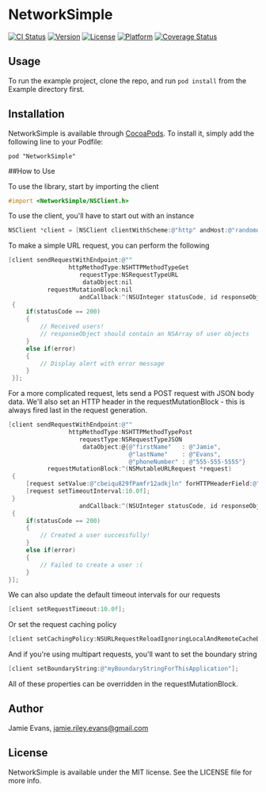 # NetworkSimple

[![CI Status](https://travis-ci.org/JamieREvans/NetworkSimple.svg?style=flat)](https://travis-ci.org/JamieREvans/NetworkSimple)
[![Version](https://img.shields.io/cocoapods/v/NetworkSimple.svg?style=flat)](http://cocoadocs.org/docsets/NetworkSimple)
[![License](https://img.shields.io/cocoapods/l/NetworkSimple.svg?style=flat)](http://cocoadocs.org/docsets/NetworkSimple)
[![Platform](https://img.shields.io/cocoapods/p/NetworkSimple.svg?style=flat)](http://cocoadocs.org/docsets/NetworkSimple)
[![Coverage Status](https://coveralls.io/repos/JamieREvans/NetworkSimple/badge.svg)](https://coveralls.io/r/JamieREvans/NetworkSimple)

## Usage

To run the example project, clone the repo, and run `pod install` from the Example directory first.

## Installation

NetworkSimple is available through [CocoaPods](http://cocoapods.org). To install
it, simply add the following line to your Podfile:

	pod "NetworkSimple"

##How to Use

To use the library, start by importing the client

```objective-c
#import <NetworkSimple/NSClient.h>
```

To use the client, you'll have to start out with an instance

```objective-c
NSClient *client = [NSClient clientWithScheme:@"http" andHost:@"randomuser.me"];
```

To make a simple URL request, you can perform the following

```objective-c
[client sendRequestWithEndpoint:@""
                 httpMethodType:NSHTTPMethodTypeGet
                    requestType:NSRequestTypeURL
                     dataObject:nil
           requestMutationBlock:nil
                    andCallback:^(NSUInteger statusCode, id responseObject, NSError *error)
 {
     if(statusCode == 200)
     {
         // Received users!
         // responseObject should contain an NSArray of user objects
     }
     else if(error)
     {
         // Display alert with error message
     }
 }];
```

For a more complicated request, lets send a POST request with JSON body data. We'll also set an HTTP header in the requestMutationBlock - this is always fired last in the request generation.

```objective-c
[client sendRequestWithEndpoint:@""
                 httpMethodType:NSHTTPMethodTypePost
                    requestType:NSRequestTypeJSON
                     dataObject:@{@"firstName"   : @"Jamie",
                                  @"lastName"    : @"Evans",
                                  @"phoneNumber" : @"555-555-5555"}
           requestMutationBlock:^(NSMutableURLRequest *request)
 {
     [request setValue:@"cbeiqu829fPamfr12adkjln" forHTTPHeaderField:@"client_token"];
     [request setTimeoutInterval:10.0f];
 }
                    andCallback:^(NSUInteger statusCode, id responseObject, NSError *error)
 {
     if(statusCode == 200)
     {
         // Created a user successfully!
     }
     else if(error)
     {
         // Failed to create a user :(
     }
}];
```

We can also update the default timeout intervals for our requests

```objective-c
[client setRequestTimeout:10.0f];
```

Or set the request caching policy

```objective-c
[client setCachingPolicy:NSURLRequestReloadIgnoringLocalAndRemoteCacheData];
```

And if you're using multipart requests, you'll want to set the boundary string

```objective-c
[client setBoundaryString:@"myBoundaryStringForThisApplication"];
```

All of these properties can be overridden in the requestMutationBlock.

## Author

Jamie Evans, jamie.riley.evans@gmail.com

## License

NetworkSimple is available under the MIT license. See the LICENSE file for more info.


